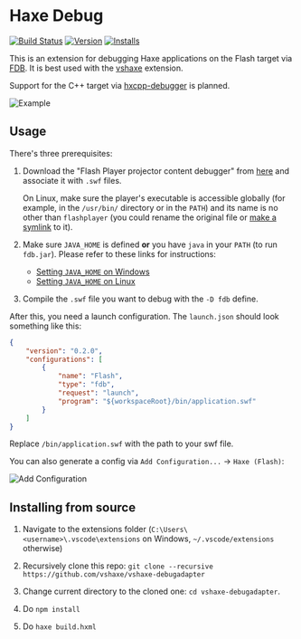 # Haxe Debug
[![Build Status](https://travis-ci.org/vshaxe/vshaxe-debugadapter.svg?branch=master)](https://travis-ci.org/vshaxe/vshaxe-debugadapter) [![Version](http://vsmarketplacebadge.apphb.com/version-short/vshaxe.haxe-debug.svg)](https://marketplace.visualstudio.com/items?itemName=vshaxe.haxe-debug) [![Installs](http://vsmarketplacebadge.apphb.com/installs-short/vshaxe.haxe-debug.svg)](https://marketplace.visualstudio.com/items?itemName=vshaxe.haxe-debug)

This is an extension for debugging Haxe applications on the Flash target via [FDB][1]. It is best used with the [vshaxe][2] extension.

Support for the C++ target via [hxcpp-debugger][3] is planned.

![Example](images/example.png)

## Usage

There's three prerequisites:

1. Download the "Flash Player projector content debugger" from [here][6] and associate it with `.swf` files.
   
   On Linux, make sure the player's executable is accessible globally (for example, in the `/usr/bin/` directory or in the `PATH`) and its name is no other than `flashplayer` (you could rename the original file or [make a symlink][7] to it).
2. Make sure `JAVA_HOME` is defined **or** you have `java` in your `PATH` (to run `fdb.jar`). Please refer to these links for instructions:

   - [Setting `JAVA_HOME` on Windows][4]
   - [Setting `JAVA_HOME` on Linux][5]

3. Compile the `.swf` file you want to debug with the `-D fdb` define.

After this, you need a launch configuration. The `launch.json` should look something like this:

```json
{ 
    "version": "0.2.0",
    "configurations": [
        {
            "name": "Flash",
            "type": "fdb",
            "request": "launch",
            "program": "${workspaceRoot}/bin/application.swf"
        }
    ]
}
```

Replace `/bin/application.swf` with the path to your swf file.

You can also generate a config via `Add Configuration...` -> `Haxe (Flash)`:

![Add Configuration](images/add_configuration.png)

## Installing from source
1. Navigate to the extensions folder (`C:\Users\<username>\.vscode\extensions` on Windows, `~/.vscode/extensions` otherwise)
2. Recursively clone this repo: `git clone --recursive https://github.com/vshaxe/vshaxe-debugadapter`
3. Change current directory to the cloned one: `cd vshaxe-debugadapter`.
4. Do `npm install`
5. Do `haxe build.hxml`

   [1]: http://help.adobe.com/en_US/flex/using/WS2db454920e96a9e51e63e3d11c0bf69084-7ffb.html
   [2]: https://marketplace.visualstudio.com/items?itemName=nadako.vshaxe
   [3]: https://github.com/HaxeFoundation/hxcpp-debugger
   [4]: http://stackoverflow.com/a/6521412/2631715
   [5]: http://askubuntu.com/a/175547/463815
   [6]: http://www.adobe.com/support/flashplayer/debug_downloads.html
   [7]: http://stackoverflow.com/questions/1951742/how-to-symlink-a-file-in-linux#answer-1951752
